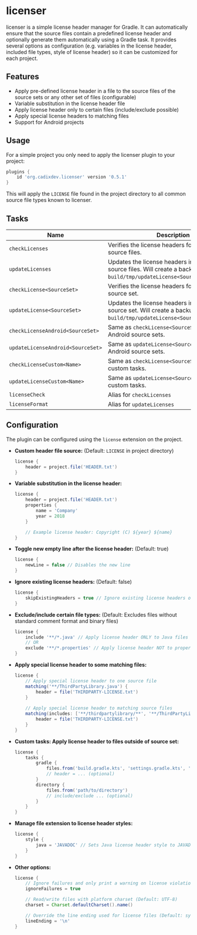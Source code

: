 # licenser
licenser is a simple license header manager for Gradle. It can automatically ensure that the source files contain a predefined license header and optionally generate them automatically using a Gradle task. It provides several options as configuration (e.g. variables in the license header, included file types, style of license header) so it can be customized for each project.

## Features
- Apply pre-defined license header in a file to the source files of the source sets or any other set of files (configurable)
- Variable substitution in the license header file
- Apply license header only to certain files (include/exclude possible)
- Apply special license headers to matching files  
- Support for Android projects

## Usage
For a simple project you only need to apply the licenser plugin to your project:

```gradle
plugins {
    id 'org.cadixdev.licenser' version '0.5.1'
}
```

This will apply the `LICENSE` file found in the project directory to all common source file types known to licenser.


## Tasks
|Name|Description|
|----|-----------|
|`checkLicenses`|Verifies the license headers for the selected source files.|
|`updateLicenses`|Updates the license headers in the selected source files. Will create a backup in `build/tmp/updateLicense<SourceSet>/original`.|
|`checkLicense<SourceSet>`|Verifies the license headers for the specified source set.|
|`updateLicense<SourceSet>`|Updates the license headers in the specified source set. Will create a backup in `build/tmp/updateLicense<SourceSet>/original`.|
|`checkLicenseAndroid<SourceSet>`|Same as `checkLicense<SourceSet>`, but for Android source sets.|
|`updateLicenseAndroid<SourceSet>`|Same as `updateLicense<SourceSet>`, but for Android source sets.|
|`checkLicenseCustom<Name>`|Same as `checkLicense<SourceSet>`, but for custom tasks.|
|`updateLicenseCustom<Name>`|Same as `updateLicense<SourceSet>`, but for custom tasks.|
|`licenseCheck`|Alias for `checkLicenses`|
|`licenseFormat`|Alias for `updateLicenses`|

## Configuration
The plugin can be configured using the `license` extension on the project.

- **Custom header file source:** (Default: `LICENSE` in project directory)

    ```gradle
    license {
        header = project.file('HEADER.txt')
    }
    ```

- **Variable substitution in the license header:**

    ```gradle
    license {
        header = project.file('HEADER.txt')
        properties {
            name = 'Company'
            year = 2018
        }

        // Example license header: Copyright (C) ${year} ${name}
    }
    ```

- **Toggle new empty line after the license header:** (Default: true)

    ```gradle
    license {
        newLine = false // Disables the new line
    }
    ```
- **Ignore existing license headers:** (Default: false)

    ```gradle
    license {
        skipExistingHeaders = true // Ignore existing license headers on files
    }
    ```
- **Exclude/include certain file types:** (Default: Excludes files without standard comment format and binary files)

    ```gradle
    license {
        include '**/*.java' // Apply license header ONLY to Java files
        // OR
        exclude '**/*.properties' // Apply license header NOT to properties files
    }
    ```
- **Apply special license header to some matching files:**

    ```gradle
    license {
        // Apply special license header to one source file
        matching('**/ThirdPartyLibrary.java') {
            header = file('THIRDPARTY-LICENSE.txt')
        }
        
        // Apply special license header to matching source files
        matching(includes: ['**/thirdpartylibrary/**', '**/ThirdPartyLibrary.java']) {
            header = file('THIRDPARTY-LICENSE.txt')
        }
    }
    ```
- **Custom tasks: Apply license header to files outside of source set:**

    ```gradle
    license {
        tasks {
            gradle {
                files.from('build.gradle.kts', 'settings.gradle.kts', 'gradle.properties')
                // header = ... (optional)
            }
            directory {
                files.from('path/to/directory')
                // include/exclude ... (optional)
            }
        }
    }
    ```

- **Manage file extension to license header styles:**

    ```gradle
    license {
        style {
            java = 'JAVADOC' // Sets Java license header style to JAVADOC (/**)
        }
    }
    ```
- **Other options:**

    ```gradle
    license {
        // Ignore failures and only print a warning on license violations
        ignoreFailures = true

        // Read/write files with platform charset (Default: UTF-8)
        charset = Charset.defaultCharset().name()
  
        // Override the line ending used for license files (Default: system line ending)
        lineEnding = '\n'
    }
